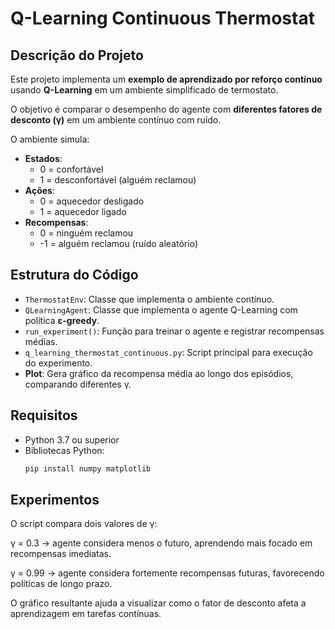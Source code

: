 # Q-Learning Continuous Thermostat

## Descrição do Projeto
Este projeto implementa um **exemplo de aprendizado por reforço contínuo** usando **Q-Learning** em um ambiente simplificado de termostato.  

O objetivo é comparar o desempenho do agente com **diferentes fatores de desconto (γ)** em um ambiente contínuo com ruído.

O ambiente simula:
- **Estados**:
  - 0 = confortável
  - 1 = desconfortável (alguém reclamou)
- **Ações**:
  - 0 = aquecedor desligado
  - 1 = aquecedor ligado
- **Recompensas**:
  - 0 = ninguém reclamou
  - -1 = alguém reclamou (ruído aleatório)

## Estrutura do Código
- `ThermostatEnv`: Classe que implementa o ambiente contínuo.
- `QLearningAgent`: Classe que implementa o agente Q-Learning com política **ε-greedy**.
- `run_experiment()`: Função para treinar o agente e registrar recompensas médias.
- `q_learning_thermostat_continuous.py`: Script principal para execução do experimento.
- **Plot**: Gera gráfico da recompensa média ao longo dos episódios, comparando diferentes γ.

## Requisitos
- Python 3.7 ou superior
- Bibliotecas Python:
  ```bash
  pip install numpy matplotlib


## Experimentos

O script compara dois valores de γ:

γ = 0.3 → agente considera menos o futuro, aprendendo mais focado em recompensas imediatas.

γ = 0.99 → agente considera fortemente recompensas futuras, favorecendo políticas de longo prazo.

O gráfico resultante ajuda a visualizar como o fator de desconto afeta a aprendizagem em tarefas contínuas.
